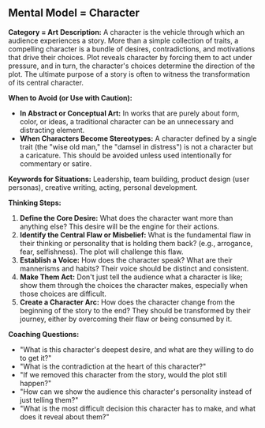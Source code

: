 ## Mental Model = Character

**Category = Art**
**Description:** 
A character is the vehicle through which an audience experiences a story. More than a simple collection of traits, a compelling character is a bundle of desires, contradictions, and motivations that drive their choices. Plot reveals character by forcing them to act under pressure, and in turn, the character's choices determine the direction of the plot. The ultimate purpose of a story is often to witness the transformation of its central character.

**When to Avoid (or Use with Caution):**
- **In Abstract or Conceptual Art:** In works that are purely about form, color, or ideas, a traditional character can be an unnecessary and distracting element.
- **When Characters Become Stereotypes:** A character defined by a single trait (the "wise old man," the "damsel in distress") is not a character but a caricature. This should be avoided unless used intentionally for commentary or satire.

**Keywords for Situations:** 
Leadership, team building, product design (user personas), creative writing, acting, personal development.

**Thinking Steps:**
1. **Define the Core Desire:** What does the character want more than anything else? This desire will be the engine for their actions.
2. **Identify the Central Flaw or Misbelief:** What is the fundamental flaw in their thinking or personality that is holding them back? (e.g., arrogance, fear, selfishness). The plot will challenge this flaw.
3. **Establish a Voice:** How does the character speak? What are their mannerisms and habits? Their voice should be distinct and consistent.
4. **Make Them Act:** Don't just tell the audience what a character is like; show them through the choices the character makes, especially when those choices are difficult.
5. **Create a Character Arc:** How does the character change from the beginning of the story to the end? They should be transformed by their journey, either by overcoming their flaw or being consumed by it.

**Coaching Questions:**
- "What is this character's deepest desire, and what are they willing to do to get it?"
- "What is the contradiction at the heart of this character?"
- "If we removed this character from the story, would the plot still happen?"
- "How can we show the audience this character's personality instead of just telling them?"
- "What is the most difficult decision this character has to make, and what does it reveal about them?" 